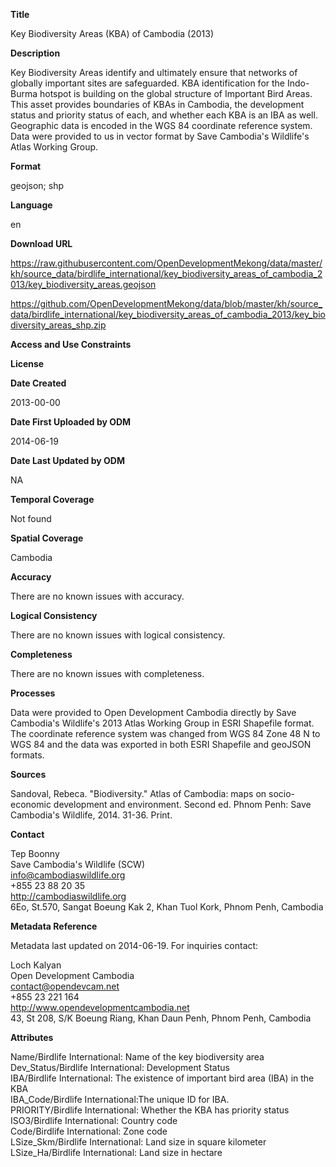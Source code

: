 **Title**

Key Biodiversity Areas (KBA) of Cambodia (2013)

**Description**

Key Biodiversity Areas identify and ultimately ensure that networks of globally important sites are safeguarded. KBA identification for the Indo-Burma hotspot is building on the global structure of Important Bird Areas. This asset provides boundaries of KBAs in Cambodia, the development status and priority status of each, and whether each KBA is an IBA as well. Geographic data is encoded in the WGS 84 coordinate reference system. Data were provided to us in vector format by Save Cambodia's Wildlife's Atlas Working Group.

**Format**

geojson; shp

**Language**

en

**Download URL**

https://raw.githubusercontent.com/OpenDevelopmentMekong/data/master/kh/source_data/birdlife_international/key_biodiversity_areas_of_cambodia_2013/key_biodiversity_areas.geojson

https://github.com/OpenDevelopmentMekong/data/blob/master/kh/source_data/birdlife_international/key_biodiversity_areas_of_cambodia_2013/key_biodiversity_areas_shp.zip

**Access and Use Constraints**



**License**



**Date Created**

2013-00-00

**Date First Uploaded by ODM**

2014-06-19

**Date Last Updated by ODM**

NA

**Temporal Coverage**

Not found

**Spatial Coverage**

Cambodia

**Accuracy**

There are no known issues with accuracy.

**Logical Consistency**

There are no known issues with logical consistency.

**Completeness**

There are no known issues with completeness.

**Processes**

Data were provided to Open Development Cambodia directly by Save Cambodia's Wildlife's 2013 Atlas Working Group in ESRI Shapefile format. The coordinate reference system was changed from WGS 84 Zone 48 N to WGS 84 and the data was exported in both ESRI Shapefile and geoJSON formats.

**Sources**

Sandoval, Rebeca. "Biodiversity." Atlas of Cambodia: maps on socio-economic development and environment. Second ed. Phnom Penh: Save Cambodia's Wildlife, 2014. 31-36. Print.

**Contact**
     
Tep Boonny  
Save Cambodia's Wildlife (SCW)  
info@cambodiaswildlife.org  
+855 23 88 20 35  
http://cambodiaswildlife.org  
6Eo, St.570, Sangat Boeung Kak 2, Khan Tuol Kork, Phnom Penh, Cambodia  

**Metadata Reference**

Metadata last updated on 2014-06-19. For inquiries contact:

Loch Kalyan  
Open Development Cambodia  
contact@opendevcam.net  
+855 23 221 164  
http://www.opendevelopmentcambodia.net  
43, St 208, S/K Boeung Riang, Khan Daun Penh, Phnom Penh, Cambodia  

**Attributes**

Name/Birdlife International: Name of the key biodiversity area  
Dev_Status/Birdlife International: Development Status  
IBA/Birdlife International: The existence of important bird area (IBA) in the KBA  
IBA_Code/Birdlife International:The unique ID for IBA.  
PRIORITY/Birdlife International: Whether the KBA has priority status  
ISO3/Birdlife International: Country code  
Code/Birdlife International: Zone code  
LSize_Skm/Birdlife International: Land size in square kilometer  
LSize_Ha/Birdlife International: Land size in hectare  


